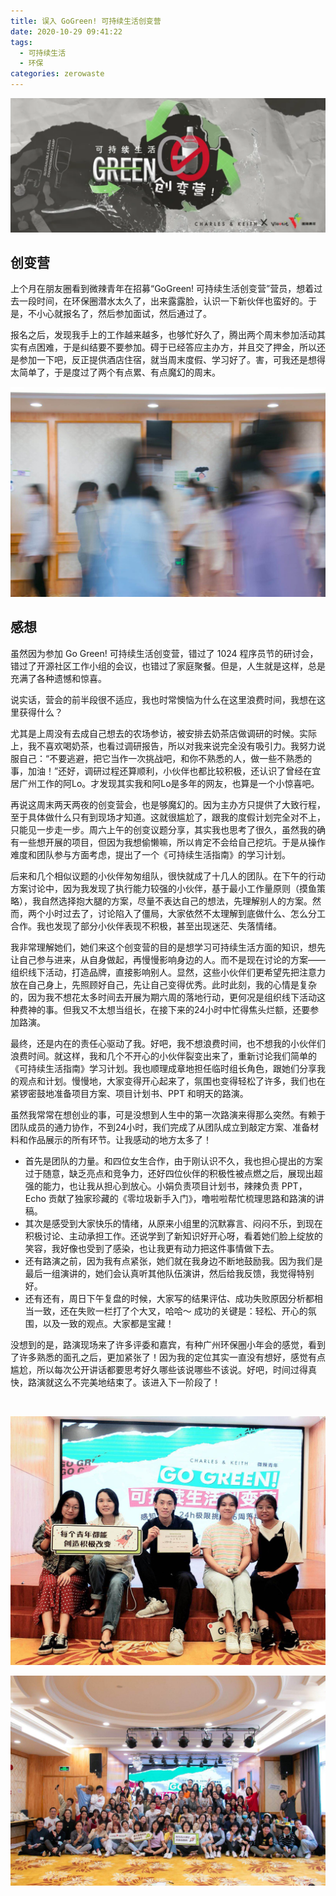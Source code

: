 ```yaml
---
title: 误入 GoGreen! 可持续生活创变营
date: 2020-10-29 09:41:22
tags: 
  - 可持续生活
  - 环保
categories: zerowaste
---
```


![](/images/static/GoGreen_Vloveit_2020.png)

## 创变营

上个月在朋友圈看到微辣青年在招募“GoGreen! 可持续生活创变营”营员，想着过去一段时间，在环保圈潜水太久了，出来露露脸，认识一下新伙伴也蛮好的。于是，不小心就报名了，然后参加面试，然后通过了。

报名之后，发现我手上的工作越来越多，也够忙好久了，腾出两个周末参加活动其实有点困难，于是纠结要不要参加。碍于已经答应主办方，并且交了押金，所以还是参加一下吧，反正提供酒店住宿，就当周末度假、学习好了。害，可我还是想得太简单了，于是度过了两个有点累、有点魔幻的周末。

![](/images/static/2020_GoGreen_003.jpeg)

## 感想

虽然因为参加 Go Green! 可持续生活创变营，错过了 1024 程序员节的研讨会，错过了开源社区工作小组的会议，也错过了家庭聚餐。但是，人生就是这样，总是充满了各种遗憾和惊喜。

说实话，营会的前半段很不适应，我也时常懊恼为什么在这里浪费时间，我想在这里获得什么？

尤其是上周没有去成自己想去的农场参访，被安排去奶茶店做调研的时候。实际上，我不喜欢喝奶茶，也看过调研报告，所以对我来说完全没有吸引力。我努力说服自己：“不要逃避，把它当作一次挑战吧，和你不熟悉的人，做一些不熟悉的事，加油！”还好，调研过程还算顺利，小伙伴也都比较积极，还认识了曾经在宜居广州工作的阿Lo。才发现其实我和阿Lo是多年的网友，也算是一个小惊喜吧。

再说这周末两天两夜的创变营会，也是够魔幻的。因为主办方只提供了大致行程，至于具体做什么只有到现场才知道。这就很尴尬了，跟我的度假计划完全对不上，只能见一步走一步。周六上午的创变议题分享，其实我也思考了很久，虽然我的确有一些想开展的项目，但因为我想偷懒嘛，所以肯定不会给自己挖坑。于是从操作难度和团队参与方面考虑，提出了一个《可持续生活指南》的学习计划。

后来和几个相似议题的小伙伴匆匆组队，很快就成了十几人的团队。在下午的行动方案讨论中，因为我发现了执行能力较强的小伙伴，基于最小工作量原则（摸鱼策略），我自然选择抱大腿的方案，尽量不表达自己的想法，先理解别人的方案。然而，两个小时过去了，讨论陷入了僵局，大家依然不太理解到底做什么、怎么分工合作。我也发现了部分小伙伴表现不积极，甚至出现迷茫、失落情绪。

我非常理解她们，她们来这个创变营的目的是想学习可持续生活方面的知识，想先让自己参与进来，从自身做起，再慢慢影响身边的人。而不是现在讨论的方案——组织线下活动，打造品牌，直接影响别人。显然，这些小伙伴们更希望先把注意力放在自己身上，先照顾好自己，先让自己变得优秀。此时此刻，我的心情是复杂的，因为我不想花太多时间去开展为期六周的落地行动，更何况是组织线下活动这种费神的事。但我又不太想当组长，在接下来的24小时中忙得焦头烂额，还要参加路演。

最终，还是内在的责任心驱动了我。好吧，我不想浪费时间，也不想我的小伙伴们浪费时间。就这样，我和几个不开心的小伙伴裂变出来了，重新讨论我们简单的《可持续生活指南》学习计划。我也顺理成章地担任临时组长角色，跟她们分享我的观点和计划。慢慢地，大家变得开心起来了，氛围也变得轻松了许多，我们也在紧锣密鼓地准备项目方案、项目计划书、PPT 和明天的路演。

虽然我常常在想创业的事，可是没想到人生中的第一次路演来得那么突然。有赖于团队成员的通力协作，不到24小时，我们完成了从团队成立到敲定方案、准备材料和作品展示的所有环节。让我感动的地方太多了！

- 首先是团队的力量。和四位女生合作，由于刚认识不久，我也担心提出的方案过于随意，缺乏亮点和竞争力，还好四位伙伴的积极性被点燃之后，展现出超强的能力，也让我从担心到放心。小娟负责项目计划书，辣辣负责 PPT，Echo 贡献了独家珍藏的《零垃圾新手入门》，噜啦啦帮忙梳理思路和路演的讲稿。
- 其次是感受到大家快乐的情绪，从原来小组里的沉默寡言、闷闷不乐，到现在积极讨论、主动承担工作。还说学到了新知识好开心呀，看着她们脸上绽放的笑容，我好像也受到了感染，也让我更有动力把这件事情做下去。
- 还有路演之前，因为我有点紧张，她们就在我身边不断地鼓励我。因为我们是最后一组演讲的，她们会认真听其他队伍演讲，然后给我反馈，我觉得特别好。
- 还有还有，周日下午复盘的时候，大家写的结果评估、成功失败原因分析都相当一致，还在失败一栏打了个大叉，哈哈～ 成功的关键是：轻松、开心的氛围，以及一致的观点。大家都是宝藏！

没想到的是，路演现场来了许多评委和嘉宾，有种广州环保圈小年会的感觉，看到了许多熟悉的面孔之后，更加紧张了！因为我的定位其实一直没有想好，感觉有点尴尬，所以每次公开讲话都要思考好久哪些该说哪些不该说。好吧，时间过得真快，路演就这么不完美地结束了。该进入下一阶段了！

<br>

![](/images/static/2020_GoGreen_052.jpeg)

![](/images/static/2020_GoGreen_055.jpeg)

